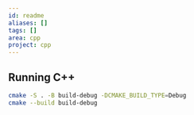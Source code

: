 ```yaml
---
id: readme
aliases: []
tags: []
area: cpp
project: cpp
---
```


## Running C++

```bash
cmake -S . -B build-debug -DCMAKE_BUILD_TYPE=Debug
cmake --build build-debug
```

